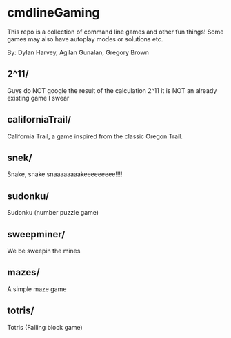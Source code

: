 # cmdlineGaming
This repo is a collection of command line games and other fun things! 
Some games may also have autoplay modes or solutions etc.

By: Dylan Harvey, Agilan Gunalan, Gregory Brown

## 2^11/
Guys do NOT google the result of the calculation 2^11 it is NOT an already existing game I swear
## californiaTrail/
California Trail, a game inspired from the classic Oregon Trail.
## snek/
Snake, snake snaaaaaaaakeeeeeeeee!!!!
## sudonku/
Sudonku (number puzzle game)
## sweepminer/
We be sweepin the mines
## mazes/
A simple maze game
## totris/
Totris (Falling block game)